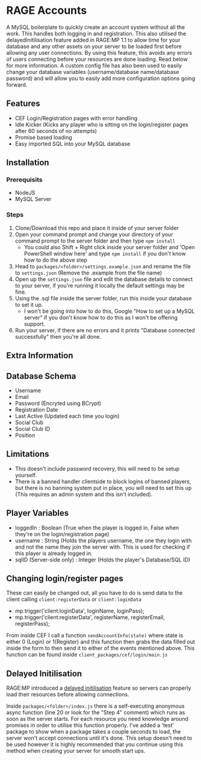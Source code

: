 # RAGE Accounts

A MySQL boilerplate to quickly create an account system without all the work. This handles both logging in and registration. This also utilised the delayedInitilisation feature added in RAGE:MP 1.1 to allow time for your database and any other assets on your server to be loaded first before allowing any user connections. By using this feature, this avoids any errors of users connecting before your resources are done loading. Read below for more information. A custom config file has also been used to easily change your database variables (username/database name/database password) and will allow you to easily add more configuration options going forward.

## Features
- CEF Login/Registration pages with error handling
- Idle Kicker (Kicks any player who is sitting on the login/register pages after 60 seconds of no attempts)
- Promise based loading
- Easy imported SQL into your MySQL database

## Installation
### Prerequisits
- NodeJS
- MySQL Server

### Steps
1. Clone/Download this repo and place it inside of your server folder
2. Open your command prompt and change your directory of your command prompt to the server folder and then type `npm install`
    - You could also Shift + Right click inside your server folder and 'Open PowerShell window here' and type `npm install` if you don't know how to do the above step
3. Head to `packages/<folder>/settings.example.json` and rename the file to `settings.json` (Remove the .example from the file name)
4. Open up the `settings.json` file and edit the database details to connect to your server, if you're running it locally the default settings may be fine.
5. Using the .sql file inside the server folder, run this inside your database to set it up.
    - I won't be going into how to do this, Google "How to set up a MySQL server" if you don't know how to do this as I won't be offering support.
6. Run your server, if there are no errors and it prints "Database connected successfully" then you're all done.

## Extra Information
## Database Schema
- Username
- Email
- Password (Encryted using BCrypt)
- Registration Date
- Last Active (Updated each time you login)
- Social Club
- Social Club ID
- Position

## Limitations
- This doesn't include password recovery, this will need to be setup yourself.
- There is a banned handler clientside to block logins of banned players, but there is no banning system put in place, you will need to set this up (This requires an admin system and this isn't included).

## Player Variables
- loggedIn : Boolean (True when the player is logged in, False when they're on the login/registration page)
- username : String (Holds the players username, the one they login with and not the name they join the server with. This is used for checking if this player is already logged in.
- sqlID (Server-side only) : Integer (Holds the player's Database/SQL ID)

## Changing login/register pages
These can easily be changed out, all you have to do is send data to the client calling `client:registerData` or `client:loginData`
- mp.trigger('client:loginData', loginName, loginPass);
- mp.trigger('client:registerData', registerName, registerEmail, registerPass);

From inside CEF I call a function `sendAccountInfo(state)` where state is either 0 (Login) or 1(Register) and this function then grabs the data filled out inside the form to then send it to either of the events mentioned above. This function can be found inside `client_packages/cef/login/main.js`


## Delayed Initilisation
RAGE:MP introduced a [delayed initilisation](https://wiki.rage.mp/index.php?title=Events::delayInitialization) feature so servers can properly load their resources before allowing connections.

Inside `packages/<folder>/index.js` there is a self-executing anonymous async function (line 20 or look for the "Step 4" comment) which runs as soon as the server starts. For each resource you need knowledge around promises in order to utilise this function properly. I've added a 'test' package to show when a package takes a couple seconds to load, the server won't accept connections until it's done. This setup doesn't need to be used however it is highly recommended that you continue using this method when creating your server for smooth start ups.

